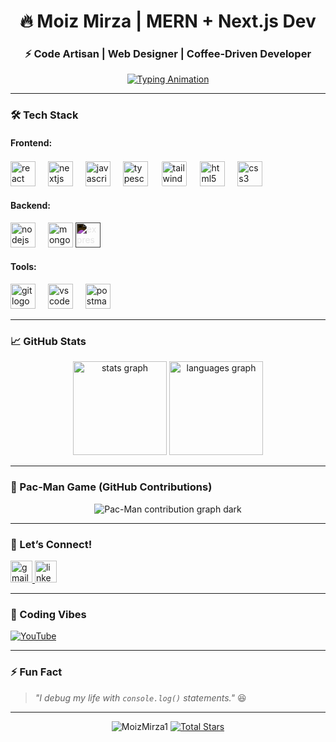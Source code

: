 <h1 align="center">🔥 Moiz Mirza | MERN + Next.js Dev</h1>
<h3 align="center">⚡ Code Artisan | Web Designer | Coffee-Driven Developer</h3>

<p align="center">
  <a href="https://github.com/MoizMirza1">
    <img src="https://readme-typing-svg.demolab.com?font=Fira+Code&weight=600&size=22&duration=3000&pause=1000&color=00F72D&center=true&vCenter=true&width=500&lines=console.log(%22Hello%2C%20World!%22);Full-Stack+Web+Dev;MERN+%7C+Next.js+%7C+TypeScript;Turning+Ideas+Into+Reality" alt="Typing Animation" />
  </a>
</p>

---

### 🛠️ Tech Stack

#### **Frontend:**
<div align="left">
  <img src="https://cdn.jsdelivr.net/gh/devicons/devicon/icons/react/react-original.svg" height="40" alt="react logo" />
  <img width="12" />
  <img src="https://cdn.jsdelivr.net/gh/devicons/devicon/icons/nextjs/nextjs-original.svg" height="40" alt="nextjs logo" />
  <img width="12" />
  <img src="https://cdn.jsdelivr.net/gh/devicons/devicon/icons/javascript/javascript-original.svg" height="40" alt="javascript logo" />
  <img width="12" />
  <img src="https://cdn.jsdelivr.net/gh/devicons/devicon/icons/typescript/typescript-original.svg" height="40" alt="typescript logo" />
  <img width="12" />
  <img src="https://cdn.jsdelivr.net/gh/devicons/devicon/icons/tailwindcss/tailwindcss-original-wordmark.svg" height="40" alt="tailwind logo" style="background:white;padding:2px;border-radius:4px;"/>
  <img width="12" />
  <img src="https://cdn.jsdelivr.net/gh/devicons/devicon/icons/html5/html5-original.svg" height="40" alt="html5 logo" />
  <img width="12" />
  <img src="https://cdn.jsdelivr.net/gh/devicons/devicon/icons/css3/css3-original.svg" height="40" alt="css3 logo" />
</div>

#### **Backend:**
<div align="left">
  <img src="https://cdn.jsdelivr.net/gh/devicons/devicon/icons/nodejs/nodejs-original.svg" height="40" alt="nodejs logo" />
  <img width="12" />
  <img src="https://cdn.jsdelivr.net/gh/devicons/devicon/icons/mongodb/mongodb-original.svg" height="40" alt="mongodb logo" />
  <img src="https://cdn.jsdelivr.net/gh/devicons/devicon/icons/express/express-original.svg" height="40" alt="express logo" style="filter:invert(1);"/>
  <img width="12" />
</div>

#### **Tools:**
<div align="left">
  <img src="https://cdn.jsdelivr.net/gh/devicons/devicon/icons/git/git-original.svg" height="40" alt="git logo" />
  <img width="12" />
  <img src="https://cdn.jsdelivr.net/gh/devicons/devicon/icons/vscode/vscode-original.svg" height="40" alt="vscode logo" />
  <img width="12" />
  <img src="https://cdn.jsdelivr.net/gh/devicons/devicon/icons/postman/postman-original.svg" height="40" alt="postman logo" />
</div>

---

### 📈 GitHub Stats

<div align="center">
  <img src="https://github-readme-stats.vercel.app/api?username=MoizMirza1&show_icons=true&theme=radical" height="150" alt="stats graph" />
  <img src="https://github-readme-stats.vercel.app/api/top-langs?username=MoizMirza1&layout=compact&theme=radical" height="150" alt="languages graph" />
</div>

---


### 👾 Pac-Man Game (GitHub Contributions)
<div align="center">
  <img src="https://raw.githubusercontent.com/MoizMirza1/MoizMirza1/output/pacman-contribution-graph-dark.svg" alt="Pac-Man contribution graph dark" />
</div>


---

### 🤝 Let’s Connect!
<div align="left">
  <a href="mailto:moizmirza212@gmail.com">
    <img src="https://img.shields.io/badge/Gmail-D14836?style=for-the-badge&logo=gmail&logoColor=white" height="35" alt="gmail logo" />
  </a>
  <a href="https://linkedin.com/in/yourusername" target="_blank">
    <img src="https://img.shields.io/badge/LinkedIn-0077B5?style=for-the-badge&logo=linkedin&logoColor=white" height="35" alt="linkedin logo" />
  </a>
</div>

---

### 🎥 Coding Vibes
[![YouTube](https://img.shields.io/badge/YouTube-FF0000?style=for-the-badge&logo=youtube&logoColor=white)](https://youtube.com/@AimofDesigning)

---

### ⚡ Fun Fact
> *"I debug my life with `console.log()` statements."* 😆

---

<p align="center"> 
  <img src="https://komarev.com/ghpvc/?username=MoizMirza1&label=Profile%20views&color=0e75b6&style=flat" alt="MoizMirza1" /> 
  <a href="https://github.com/MoizMirza1?tab=stars">
    <img src="https://img.shields.io/github/stars/MoizMirza1?label=Stars" alt="Total Stars">
  </a>
</p>
